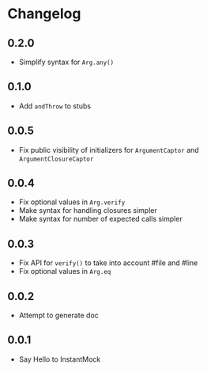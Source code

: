 # Changelog


## 0.2.0

* Simplify syntax for `Arg.any()`


## 0.1.0

* Add `andThrow` to stubs


## 0.0.5

* Fix public visibility of initializers for `ArgumentCaptor` and `ArgumentClosureCaptor`


## 0.0.4

* Fix optional values in `Arg.verify`
* Make syntax for handling closures simpler
* Make syntax for number of expected calls simpler


## 0.0.3

* Fix API for `verify()` to take into account #file and #line
* Fix optional values in `Arg.eq`


## 0.0.2

* Attempt to generate doc


## 0.0.1

* Say Hello to InstantMock

